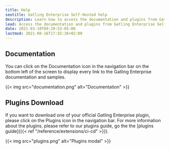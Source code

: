 ```yaml
---
title: Help
seotitle: Gatling Enterprise Self-Hosted help
description: Learn how to access the documentation and plugins from Gatling Enterprise Self-Hosted.
lead: Access the documentation and plugins from Gatling Enterprise Self-Hosted.
date: 2021-03-10T09:29:53-05:00
lastmod: 2021-08-16T17:55:36+02:00
---
```


## Documentation

You can click on the Documentation icon in the navigation bar on the bottom left of the screen to display every link to the Gatling Enterprise documentation and samples.

{{< img src="documentation.png" alt="Documentation" >}}

## Plugins Download

If you want to download one of your official Gatling Enterprise plugin, please click on the Plugins icon in the navigation bar.
For more information about the plugins, please refer to our plugins guide, go the the [plugins guide]({{< ref "/reference/extensions/ci-cd" >}}).

{{< img src="plugins.png" alt="Plugins modal" >}}
